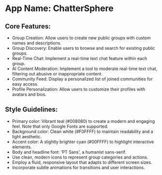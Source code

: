 # **App Name**: ChatterSphere

## Core Features:

- Group Creation: Allow users to create new public groups with custom names and descriptions.
- Group Discovery: Enable users to browse and search for existing public groups.
- Real-Time Chat: Implement a real-time text chat feature within each group.
- AI Content Moderation: Implement a tool to moderate real-time text chat, filtering out abusive or inappropriate content. 
- Community Feed: Display a personalized list of joined communities for easy access.
- Profile Personalization: Allow users to customize their profiles with avatars and bios.

## Style Guidelines:

- Primary color: Vibrant teal (#008080) to create a modern and engaging feel. Note that only Google Fonts are supported.
- Background color: Clean white (#F0FFFF) to maintain readability and a light aesthetic.
- Accent color: A slightly brighter cyan (#00FFFF) to highlight interactive elements.
- Body and headline font: 'PT Sans', a humanist sans-serif.
- Use clean, modern icons to represent group categories and actions.
- Employ a fluid, responsive layout that adapts to different screen sizes.
- Incorporate subtle animations for transitions and user interactions.